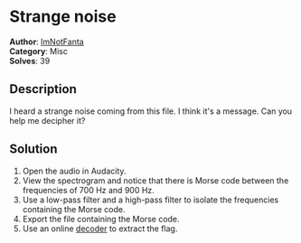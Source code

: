 # Strange noise

<b>Author</b>: [ImNotFanta](https://github.com/ImNotFanta/)<br>
<b>Category</b>: Misc <br>
<b>Solves</b>: 39<br>

## Description

I heard a strange noise coming from this file. I think it's a message. Can you help me decipher it?

## Solution

1. Open the audio in Audacity.
2. View the spectrogram and notice that there is Morse code between the frequencies of 700 Hz and 900 Hz.
3. Use a low-pass filter and a high-pass filter to isolate the frequencies containing the Morse code.
4. Export the file containing the Morse code.
5. Use an online [decoder](https://morsecode.world/international/decoder/audio-decoder-adaptive.html) to extract the flag.
